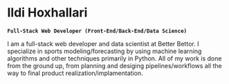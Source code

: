 # Ildi Hoxhallari

**`Full-Stack Web Developer (Front-End/Back-End/Data Science)`**

I am a full-stack web developer and data scientist at Better Bettor. I specialize in sports modeling/forecasting by using machine learning algorithms and other techniques primarily in Python. All of my work is done from the ground up, from planning and desiging pipelines/workflows all the way to final product realization/implamentation.    
